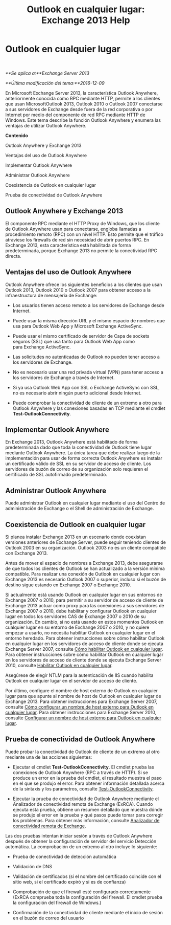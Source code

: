 ﻿---
title: 'Outlook en cualquier lugar: Exchange 2013 Help'
TOCTitle: Outlook en cualquier lugar
ms:assetid: 9026d461-ec6a-4ef5-ba9d-de33030858f3
ms:mtpsurl: https://technet.microsoft.com/es-es/library/Bb123741(v=EXCHG.150)
ms:contentKeyID: 48268414
ms.date: 04/23/2018
mtps_version: v=EXCHG.150
ms.translationtype: HT
---

# Outlook en cualquier lugar

 

_**Se aplica a:**Exchange Server 2013_

_**Última modificación del tema:**2016-12-09_

En Microsoft Exchange Server 2013, la característica Outlook Anywhere, anteriormente conocida como RPC mediante HTTP, permite a los clientes que usan MicrosoftOutlook 2013, Outlook 2010 o Outlook 2007 conectarse a sus servidores de Exchange desde fuera de la red corporativa o por Internet por medio del componente de red RPC mediante HTTP de Windows. Este tema describe la función Outlook Anywhere y enumera las ventajas de utilizar Outlook Anywhere.

**Contenido**

Outlook Anywhere y Exchange 2013

Ventajas del uso de Outlook Anywhere

Implementar Outlook Anywhere

Administrar Outlook Anywhere

Coexistencia de Outlook en cualquier lugar

Prueba de conectividad de Outlook Anywhere

## Outlook Anywhere y Exchange 2013

El componente RPC mediante el HTTP Proxy de Windows, que los cliente de Outlook Anywhere usan para conectarse, engloba llamadas a procedimiento remoto (RPC) con un nivel HTTP. Esto permite que el tráfico atraviese los firewalls de red sin necesidad de abrir puertos RPC. En Exchange 2013, esta característica está habilitada de forma predeterminada, porque Exchange 2013 no permite la conectividad RPC directa.

## Ventajas del uso de Outlook Anywhere

Outlook Anywhere ofrece los siguientes beneficios a los clientes que usan Outlook 2013, Outlook 2010 o Outlook 2007 para obtener acceso a la infraestructura de mensajería de Exchange:

  - Los usuarios tienen acceso remoto a los servidores de Exchange desde Internet.

  - Puede usar la misma dirección URL y el mismo espacio de nombres que usa para Outlook Web App y Microsoft Exchange ActiveSync.

  - Puede usar el mismo certificado de servidor de Capa de sockets seguros (SSL) que usa tanto para Outlook Web App como para Exchange ActiveSync.

  - Las solicitudes no autenticadas de Outlook no pueden tener acceso a los servidores de Exchange.

  - No es necesario usar una red privada virtual (VPN) para tener acceso a los servidores de Exchange a través de Internet.

  - Si ya usa Outlook Web App con SSL o Exchange ActiveSync con SSL, no es necesario abrir ningún puerto adicional desde Internet.

  - Puede comprobar la conectividad de cliente de un extremo a otro para Outlook Anywhere y las conexiones basadas en TCP mediante el cmdlet **Test-OutlookConnectivity**.

## Implementar Outlook Anywhere

En Exchange 2013, Outlook Anywhere está habilitado de forma predeterminada dado que toda la conectividad de Outlook tiene lugar mediante Outlook Anywhere. La única tarea que debe realizar luego de la implementación para usar de forma correcta Outlook Anywhere es instalar un certificado válido de SSL en su servidor de acceso de cliente. Los servidores de buzón de correo de su organización solo requieren el certificado de SSL autofirmado predeterminado.

## Administrar Outlook Anywhere

Puede administrar Outlook en cualquier lugar mediante el uso del Centro de administración de Exchange o el Shell de administración de Exchange.

## Coexistencia de Outlook en cualquier lugar

Si planea instalar Exchange 2013 en un escenario donde coexistan versiones anteriores de Exchange Server, puede seguir teniendo clientes de Outlook 2003 en su organización. Outlook 2003 no es un cliente compatible con Exchange 2013.

Antes de mover el espacio de nombres a Exchange 2013, debe asegurarse de que todos los clientes de Outlook se han actualizado a la versión mínima compatible. Para realizar una conexión de Outlook en cualquier lugar con Exchange 2013 es necesario Outlook 2007 o superior, incluso si el buzón de destino sigue estando en Exchange 2007 o Exchange 2010.

Si actualmente está usando Outlook en cualquier lugar en sus entornos de Exchange 2007 o 2010, para permitir a su servidor de acceso de cliente de Exchange 2013 actuar como proxy para las conexiones a sus servidores de Exchange 2007 o 2010, debe habilitar y configurar Outlook en cualquier lugar en todos los servidores CAS de Exchange 2007 o 2010 de su organización. En cambio, si no está usando en estos momentos Outlook en cualquier lugar en su entorno de Exchange 2007 o 2010, y no quiere empezar a usarlo, no necesita habilitar Outlook en cualquier lugar en el entorno heredado. Para obtener instrucciones sobre cómo habilitar Outlook en cualquier lugar en los servidores de acceso de cliente donde se ejecuta Exchange Server 2007, consulte [Cómo habilitar Outlook en cualquier lugar](https://go.microsoft.com/fwlink/p/?linkid=510497). Para obtener instrucciones sobre cómo habilitar Outlook en cualquier lugar en los servidores de acceso de cliente donde se ejecuta Exchange Server 2010, consulte [Habilitar Outlook en cualquier lugar](https://go.microsoft.com/fwlink/p/?linkid=510502).

Asegúrese de elegir NTLM para la autenticación de IIS cuando habilita Outlook en cualquier lugar en el servidor de acceso de cliente.

Por último, configure el nombre de host externo de Outlook en cualquier lugar para que apunte al nombre de host de Outlook en cualquier lugar de Exchange 2013. Para obtener instrucciones para Exchange Server 2007, consulte [Cómo configurar un nombre de host externo para Outlook en cualquier lugar](https://go.microsoft.com/fwlink/p/?linkid=510530). Para obtener instrucciones para Exchange Server 2010, consulte [Configurar un nombre de host externo para Outlook en cualquier lugar](https://go.microsoft.com/fwlink/p/?linkid=510531).

## Prueba de conectividad de Outlook Anywhere

Puede probar la conectividad de Outlook de cliente de un extremo al otro mediante una de las acciones siguientes:

  - Ejecutar el cmdlet **Test-OutlookConnectivity**. El cmdlet prueba las conexiones de Outlook Anywhere (RPC a través de HTTP). Si se produce un error en la prueba del cmdlet, el resultado muestra el paso en el que se produjo el error. Para obtener información detallada acerca de la sintaxis y los parámetros, consulte [Test-OutlookConnectivity](https://technet.microsoft.com/es-es/library/dd638082\(v=exchg.150\)).

  - Ejecutar la prueba de conectividad de Outlook Anywhere mediante el Analizador de conectividad remota de Exchange (ExRCA). Cuando ejecuta esta prueba, obtiene un resumen detallado que muestra dónde se produjo el error en la prueba y qué pasos puede tomar para corregir los problemas. Para obtener más información, consulte [Analizador de conectividad remota de Exchange](exchange-remote-connectivity-analyzer-exchange-2013-help.md).

Las dos pruebas intentan iniciar sesión a través de Outlook Anywhere después de obtener la configuración de servidor del servicio Detección automática. La comprobación de un extremo al otro incluye lo siguiente:

  - Prueba de conectividad de detección automática

  - Validación de DNS

  - Validación de certificados (si el nombre del certificado coincide con el sitio web, si el certificado expiró y si es de confianza)

  - Comprobación de que el firewall esté configurado correctamente (ExRCA comprueba toda la configuración del firewall. El cmdlet prueba la configuración del firewall de Windows.)

  - Confirmación de la conectividad de cliente mediante el inicio de sesión en el buzón de correo del usuario


